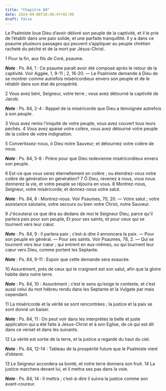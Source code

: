 ```yaml
---
title: "Chapitre 84"
date: 2024-09-06T18:40:47+02:00
draft: false
---
```



Le Psalmiste loue Dieu d’avoir délivré son peuple de la captivité, et il le prie de l’établir dans une paix solide, et une parfaite tranquillité.
Il y a dans ce psaume plusieurs passages qui peuvent s’appliquer au peuple chrétien racheté du péché et de la mort par Jésus-Christ.


1 Pour la fin, aux fils de Coré, psaume.

***Note*** :  Ps. 84, 1 : Ce psaume paraît avoir été composé après le retour de la captivité. Voir Aggée, 1, 9-11 ; 2, 16-20. ― Le Psalmiste demande à Dieu de se montrer comme autrefois miséricordieux envers son peuple et de le rétablir dans son état de prospérité.


2 Vous avez béni, Seigneur, votre terre ; vous avez détourné la captivité de Jacob.

***Note*** :  Ps. 84, 2-4 : Rappel de la miséricorde que Dieu a témoignée autrefois à son peuple.

3 Vous avez remis l'iniquité de votre peuple, vous avez couvert tous leurs péchés. 4 Vous avez apaisé votre colère, vous avez détourné votre peuple de la colère de votre indignation.


5 Convertissez-nous, ô Dieu notre Sauveur; et détournez votre colère de nous.

***Note*** :  Ps. 84, 5-8 : Prière pour que Dieu redevienne miséricordieux envers son peuple.

6 Est-ce que vous serez éternellement en colère ; ou étendrez-vous votre colère de génération en génération? 7 Ô Dieu, revenez à nous, vous nous donnerez la vie, et votre peuple se réjouira en vous. 8 Montrez-nous, Seigneur, votre miséricorde; et donnez-nous votre salut.

***Note*** :  Ps. 84, 8 : Montrez-nous. Voir Psaumes, 70, 20. ― Votre salut ; votre assistance salutaire, votre secours ou bien votre Christ, notre Sauveur.


9 J'écouterai ce que dira au dedans de moi le Seigneur Dieu, parce qu'il parlera paix pour son peuple, Et pour ses saints, et pour ceux qui se tournent vers leur cœur.

***Note*** :  Ps. 84, 9 : Il parlera paix ; c’est-à-dire il annoncera la paix. ― Pour son peuple en général. ― Pour ses saints. Voir Psaumes, 78, 2. ― Qui se tournent vers leur cœur ; qui entrent en eux-mêmes, ou qui tournent leur cœur vers Dieu, comme portent les Septante.

***Note*** :  Ps. 84, 9-11 : Espoir que cette demande sera exaucée.

10 Assurément, près de ceux qui le craignent est son salut, afin que la gloire habite dans notre terre.

***Note*** :  Ps. 84, 10 : Assurément ; c’est le sens qu’exige le contexte, et c’est aussi celui du mot hébreu rendu dans les Septante et la Vulgate par mais cependant.


11 La miséricorde et la vérité se sont rencontrées ; la justice et la paix se sont donné un baiser.

***Note*** :  Ps. 84, 11 : On peut voir dans les interprètes la belle et juste application qui a été faite à Jésus-Christ et à son Eglise, de ce qui est dit dans ce verset et dans les suivants.

12 La vérité est sortie de la terre, et la justice a regardé du haut du ciel.

***Note*** :  Ps. 84, 12-14 : Tableau de la prospérité future que le Psalmiste vient d’obtenir.


13 Le Seigneur accordera sa bonté, et notre terre donnera son fruit. 14 La justice marchera devant lui, et il mettra ses pas dans la voie.

***Note*** :  Ps. 84, 14 : Il mettra ; c’est-à-dire il suivra la justice comme son avant-coureur.

